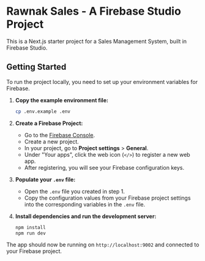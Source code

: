 # Rawnak Sales - A Firebase Studio Project

This is a Next.js starter project for a Sales Management System, built in Firebase Studio.

## Getting Started

To run the project locally, you need to set up your environment variables for Firebase.

1.  **Copy the example environment file:**
    ```bash
    cp .env.example .env
    ```

2.  **Create a Firebase Project:**
    - Go to the [Firebase Console](https://console.firebase.google.com/).
    - Create a new project.
    - In your project, go to **Project settings** > **General**.
    - Under "Your apps", click the web icon (`</>`) to register a new web app.
    - After registering, you will see your Firebase configuration keys.

3.  **Populate your `.env` file:**
    - Open the `.env` file you created in step 1.
    - Copy the configuration values from your Firebase project settings into the corresponding variables in the `.env` file.

4.  **Install dependencies and run the development server:**
    ```bash
    npm install
    npm run dev
    ```

The app should now be running on `http://localhost:9002` and connected to your Firebase project.
